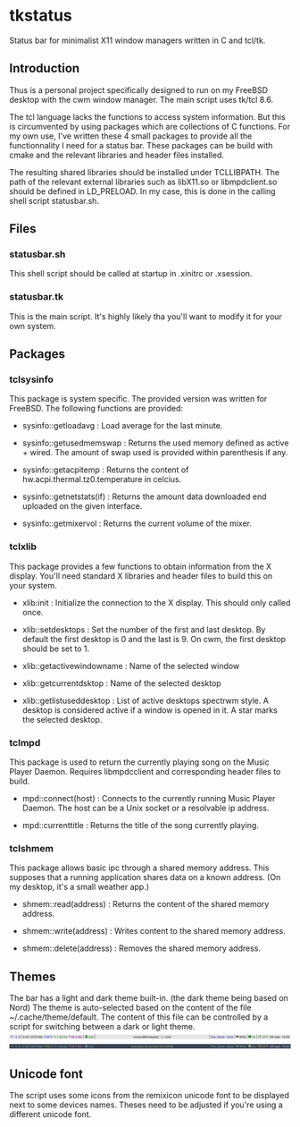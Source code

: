 # tkstatus
Status bar for minimalist X11 window managers written in C and tcl/tk. 

## Introduction
Thus is a personal project specifically designed to run on my FreeBSD desktop with the cwm window manager. The main script uses tk/tcl 8.6.

The tcl language lacks the functions to access system information. But this is circumvented by using packages which are collections of C functions.
For my own use, I've written these 4 small packages to provide all the functionnality I need for a status bar. These packages can be build with cmake and the relevant libraries and header files installed.

The resulting shared libraries should be installed under TCLLIBPATH. The path of the relevant external libraries such as libX11.so or libmpdclient.so should be defined in LD_PRELOAD. In my case, this is done in the calling shell script statusbar.sh.

## Files
### statusbar.sh
This shell script should be called at startup in .xinitrc or .xsession.

### statusbar.tk
This is the main script. It's highly likely tha you'll want to modify it for your own system.

## Packages
### tclsysinfo
This package is system specific. The provided version was written for FreeBSD.
The following functions are provided:

* sysinfo::getloadavg :
Load average for the last minute.

* sysinfo::getusedmemswap :
Returns the used memory defined as active + wired. The amount of swap used is provided within parenthesis if any.

* sysinfo::getacpitemp :
Returns the content of hw.acpi.thermal.tz0.temperature in celcius.

* sysinfo::getnetstats(if) :
Returns the amount data downloaded end uploaded on the given interface.

* sysinfo::getmixervol :
Returns the current volume of the mixer.

### tclxlib
This package provides a few functions to obtain information from the X display. You'll need standard X libraries and header files to build this on your system.

* xlib:init :
Initialize the connection to the X display. This should only called once.

* xlib::setdesktops :
Set the number of the first and last desktop. By default the first desktop is 0 and the last is 9.
On cwm, the first desktop should be set to 1.

* xlib::getactivewindowname :
Name of the selected window

* xlib::getcurrentdsktop :
Name of the selected desktop

* xlib::getlistuseddesktop :
List of active desktops spectrwm style. A desktop is considered active if a window is opened in it. A star marks the selected desktop.
 
### tclmpd
This package is used to return the currently playing song on the Music Player Daemon. Requires libmpdcclient and corresponding header files to build.

* mpd::connect(host) :
Connects to the currently running Music Player Daemon. The host can be a Unix socket or a resolvable ip address.

* mpd::currenttitle :
Returns the title of the song currently playing.

### tclshmem
This package allows basic ipc through a shared memory address. This supposes that a running application shares data on a known address. (On my desktop, it's a small weather app.)

* shmem::read(address) :
Returns the content of the shared memory address.

* shmem::write(address) :
Writes content to the shared memory address.

* shmem::delete(address) :
Removes the shared memory address.


## Themes

The bar has a light and dark theme built-in. (the dark theme being based on Nord)
The theme is auto-selected based on the content of the file ~/.cache/theme/default. The content of this file can be controlled by a script for switching between a dark or light theme.
![Light theme](png/statusbar-light.png)
![Dark theme](png/statusbar-dark.png)

## Unicode font

The script uses some icons from the remixicon unicode font to be displayed next to some devices names. Theses need to be adjusted if you're using a different unicode font.
